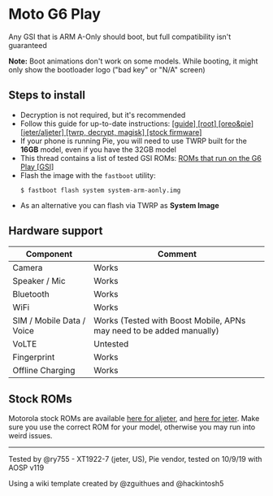 # Moto G6 Play

Any GSI that is ARM A-Only should boot, but full compatibility isn't guaranteed  

**Note:** Boot animations don't work on some models. While booting, it might only show the bootloader logo ("bad key" or "N/A" screen)

## Steps to install

* Decryption is not required, but it's recommended
* Follow this guide for up-to-date instructions: [[guide] [root] [oreo&pie] [jeter/aljeter] [twrp, decrypt, magisk] [stock firmware]](https://forum.xda-developers.com/g6-play/how-to/guide-t3929928)
* If your phone is running Pie, you will need to use TWRP built for the **16GB** model, even if you have the 32GB model
* This thread contains a list of tested GSI ROMs: [ROMs that run on the G6 Play [GSI]](https://forum.xda-developers.com/g6-play/development/roms-run-g6-play-gsi-t3904067)
* Flash the image with the `fastboot` utility:
    ```
    $ fastboot flash system system-arm-aonly.img
    ```
* As an alternative you can flash via TWRP as **System Image**

## Hardware support

| Component                 |      Comment                                                    |
|---------------------------|-----------------------------------------------------------------|
| Camera                    | Works                                                           |
| Speaker / Mic             | Works                                                           |
| Bluetooth                 | Works                                                           |
| WiFi                      | Works                                                           |
| SIM / Mobile Data / Voice | Works (Tested with Boost Mobile, APNs may need to be added manually)|
| VoLTE                     | Untested                                                        |
| Fingerprint               | Works                                                           |
| Offline Charging          | Works                                                           |

## Stock ROMs

Motorola stock ROMs are available [here for aljeter](https://mirrors.lolinet.com/firmware/moto/aljeter/official/), and [here for jeter](https://mirrors.lolinet.com/firmware/moto/jeter/official/). Make sure you use the correct ROM for your model, otherwise you may run into weird issues.

---

Tested by @ry755 - XT1922-7 (jeter, US), Pie vendor, tested on 10/9/19 with AOSP v119

Using a wiki template created by @zguithues and @hackintosh5